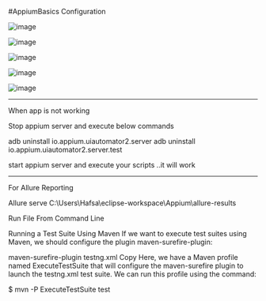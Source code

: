 #AppiumBasics
Configuration

![image](https://user-images.githubusercontent.com/34996741/204501207-471207e5-6570-487f-b5b9-fcc40d0b389d.png)

![image](https://user-images.githubusercontent.com/34996741/204501265-656af4ea-9df6-4062-bb2e-bd0dcc51e01c.png)

![image](https://user-images.githubusercontent.com/34996741/204502050-d8fba852-5095-4066-8f84-7fc695a56288.png)

![image](https://user-images.githubusercontent.com/34996741/204502230-0a59c630-c202-4ae2-84f0-aeda30c577bf.png)

![image](https://user-images.githubusercontent.com/34996741/204502413-89a3e7e5-4fc5-427e-8b7d-7676ce24a244.png)


----
When app is not working 

Stop appium server and execute below commands

adb uninstall io.appium.uiautomator2.server adb uninstall io.appium.uiautomator2.server.test

start appium server and execute your scripts ..it will work

---
 
 
For Allure Reporting

Allure serve C:\Users\Hafsa\eclipse-workspace\Appium\allure-results

Run File From Command Line

Running a Test Suite Using Maven If we want to execute test suites using Maven, we should configure the plugin maven-surefire-plugin:

maven-surefire-plugin testng.xml Copy
Here, we have a Maven profile named ExecuteTestSuite that will configure the maven-surefire plugin to launch the testng.xml test suite. We can run this profile using the command:

$ mvn -P ExecuteTestSuite test
